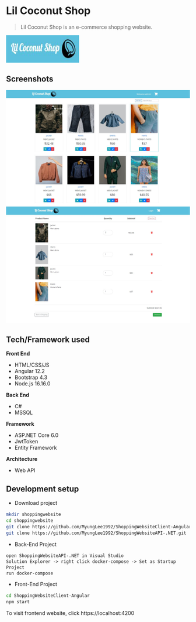 # Lil Coconut Shop
> Lil Coconut Shop is an e-commerce shopping website.

<img src="images/lil-coconut-shop-logo.JPG" width="200" height="75" />

## Screenshots
<img src="images/home.JPG" />
<img src="images/cart.JPG" />

## Tech/Framework used
<b>Front End</b>
* HTML/CSS/JS
* Angular 12.2
* Bootstrap 4.3
* Node.js 16.16.0

<b>Back End</b>
* C#
* MSSQL

<b>Framework</b>
* ASP.NET Core 6.0
* JwtToken
* Entity Framework

<b>Architecture</b>
* Web API

## Development setup
* Download project
```sh
mkdir shoppingwebsite
cd shoppingwebsite
git clone https://github.com/MyungLee1992/ShoppingWebsiteClient-Angular.git
git clone https://github.com/MyungLee1992/ShoppingWebsiteAPI-.NET.git
```

* Back-End Project
```
open ShoppingWebsiteAPI-.NET in Visual Studio
Solution Explorer -> right click docker-compose -> Set as Startup Project
run docker-compose
```

* Front-End Project
```sh
cd ShoppingWebsiteClient-Angular
npm start
```
To visit frontend website, click https://localhost:4200
